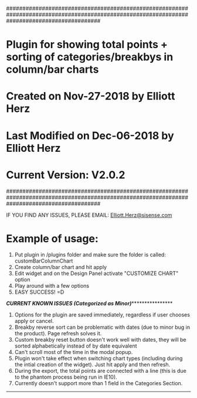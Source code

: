 #############################################################################################################################################
#  	Plugin for showing total points + sorting of categories/breakbys in column/bar charts
#	Created on Nov-27-2018 by Elliott Herz
#	Last Modified on Dec-06-2018 by Elliott Herz
#	Current Version: V2.0.2
#############################################################################################################################################


IF YOU FIND ANY ISSUES, PLEASE EMAIL: Elliott.Herz@sisense.com


# Example of usage:
1) Put plugin in /plugins folder and make sure the folder is called: customBarColumnChart
2) Create column/bar chart and hit apply
3) Edit widget and on the Design Panel activate "CUSTOMIZE CHART" option
4) Play around with a few options
5) EASY SUCCESS! =D


*****************************************CURRENT KNOWN ISSUES (Categorized as Minor)*********************************************************
1) Options for the plugin are saved immediately, regardless if user chooses apply or cancel.
2) Breakby reverse sort can be problematic with dates (due to minor bug in the product). Page refresh solves it.
3) Custom breakby reset button doesn't work well with dates, they will be sorted alphabetically instead of by date equivalent
4) Can't scroll most of the time in the modal popup.
5) Plugin won't take effect when switching chart types (including during the intial creation of the widget). Just hit apply and then refresh.
6) During the export, the total points are connected with a line (this is due to the phantom process being run in IE10).
7) Currently doesn't support more than 1 field in the Categories Section.
*********************************************************************************************************************************************